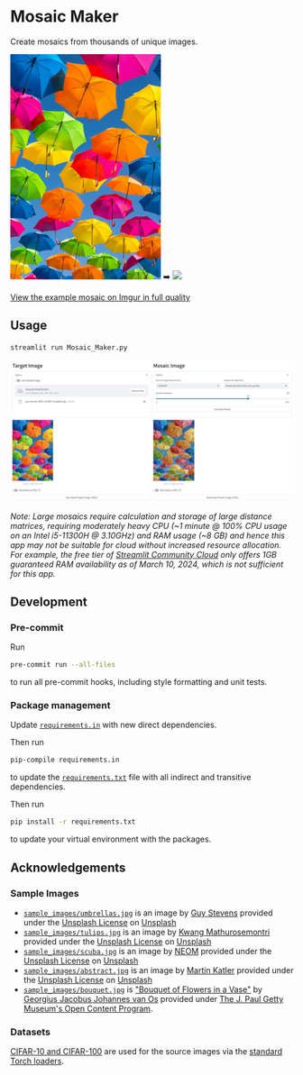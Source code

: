 # Mosaic Maker

Create mosaics from thousands of unique images.

<img src="sample_images/umbrellas.jpg" height="400"> ➡️ <img src="https://i.imgur.com/yLJ4r09.jpg" height="400">

[View the example mosaic on Imgur in full quality](https://imgur.com/gallery/AUaAlhb)

## Usage

```bash
streamlit run Mosaic_Maker.py
```

![Mosaic maker example app usage screenshot](app_usage_images/mosaic_maker_screenshot.jpg)

*Note: Large mosaics require calculation and storage of large distance matrices, requiring moderately heavy CPU (~1 minute @ 100% CPU usage on an Intel i5-11300H @ 3.10GHz) and RAM usage (~8 GB) and hence this app may not be suitable for cloud without increased resource allocation. For example, the free tier of [Streamlit Community Cloud](https://streamlit.io/cloud) only offers 1GB guaranteed RAM availability as of March 10, 2024, which is not sufficient for this app.*

## Development

### Pre-commit

Run

```bash
pre-commit run --all-files
```

to run all pre-commit hooks, including style formatting and unit tests.

### Package management

Update [`requirements.in`](requirements.in) with new direct dependencies.

Then run

```bash
pip-compile requirements.in
```

to update the [`requirements.txt`](requirements.txt) file with all indirect and transitive dependencies.

Then run

```bash
pip install -r requirements.txt
```

to update your virtual environment with the packages.

## Acknowledgements

### Sample Images

- [`sample_images/umbrellas.jpg`](/sample_images/umbrellas.jpg) is an image by [Guy Stevens](https://unsplash.com/@gstevens0884?utm_content=creditCopyText&utm_medium=referral&utm_source=unsplash) provided under the [Unsplash License](https://unsplash.com/license) on [Unsplash](https://unsplash.com/photos/person-taking-photo-of-assorted-color-umbrellas-dEGu-oCuB1Y?utm_content=creditCopyText&utm_medium=referral&utm_source=unsplash)
- [`sample_images/tulips.jpg`](/sample_images/tulips.jpg) is an image by [Kwang Mathurosemontri](https://unsplash.com/@gemini_zucha89?utm_content=creditCopyText&utm_medium=referral&utm_source=unsplash) provided under the [Unsplash License](https://unsplash.com/license) on [Unsplash](https://unsplash.com/photos/shallow-focus-photography-of-white-and-pink-petaled-flowers-fY1ECB1RCd0?utm_content=creditCopyText&utm_medium=referral&utm_source=unsplash)
- [`sample_images/scuba.jpg`](/sample_images/scuba.jpg) is an image by [NEOM](https://unsplash.com/@neom?utm_content=creditCopyText&utm_medium=referral&utm_source=unsplash) provided under the [Unsplash License](https://unsplash.com/license) on [Unsplash](https://unsplash.com/photos/a-person-swimming-over-a-colorful-coral-reef-eNIGxtOdB10?utm_content=creditCopyText&utm_medium=referral&utm_source=unsplash)
- [`sample_images/abstract.jpg`](/sample_images/abstract.jpg) is an image by [Martin Katler](https://unsplash.com/@martinkatler?utm_content=creditCopyText&utm_medium=referral&utm_source=unsplash) provided under the [Unsplash License](https://unsplash.com/license) on [Unsplash](https://unsplash.com/photos/a-red-white-and-blue-abstract-background-S-Lm2lhayi0?utm_content=creditCopyText&utm_medium=referral&utm_source=unsplash)
- [`sample_images/bouquet.jpg`](/sample_images/bouquet.jpg) is ["Bouquet of Flowers in a Vase"](https://www.getty.edu/art/collection/object/109JED) by [Georgius Jacobus Johannes van Os](https://www.getty.edu/art/collection/person/105J18) provided under [The J. Paul Getty Museum's Open Content Program](https://www.getty.edu/projects/open-content-program/).

### Datasets

[CIFAR-10 and CIFAR-100](https://www.cs.toronto.edu/~kriz/cifar.html) are used for the source images via the [standard Torch loaders](https://pytorch.org/vision/main/datasets.html).
